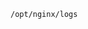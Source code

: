<!-- usedin: [ _includes/_inlines/StackManagement/common/logging] - layout:code post: logging_other -->

```
/opt/nginx/logs
```
